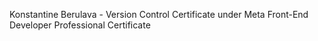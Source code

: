 Konstantine Berulava - Version Control Certificate under Meta Front-End Developer Professional Certificate